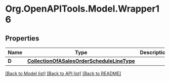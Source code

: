 # Org.OpenAPITools.Model.Wrapper16

## Properties

Name | Type | Description | Notes
------------ | ------------- | ------------- | -------------
**D** | [**CollectionOfASalesOrderScheduleLineType**](CollectionOfASalesOrderScheduleLineType.md) |  | [optional] 

[[Back to Model list]](../README.md#documentation-for-models) [[Back to API list]](../README.md#documentation-for-api-endpoints) [[Back to README]](../README.md)

